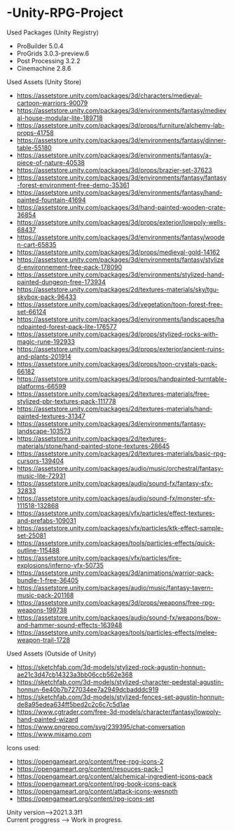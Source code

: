 # -Unity-RPG-Project  
  
  


Used Packages (Unity Registry)  
- ProBuilder 5.0.4
- ProGrids 3.0.3-preview.6  
- Post Processing 3.2.2
- Cinemachine 2.8.6


Used Assets (Unity Store)  
- https://assetstore.unity.com/packages/3d/characters/medieval-cartoon-warriors-90079
- https://assetstore.unity.com/packages/3d/environments/fantasy/medieval-house-modular-lite-189718
- https://assetstore.unity.com/packages/3d/props/furniture/alchemy-lab-props-41758
- https://assetstore.unity.com/packages/3d/environments/fantasy/dinner-table-55180
- https://assetstore.unity.com/packages/3d/environments/fantasy/a-piece-of-nature-40538
- https://assetstore.unity.com/packages/3d/props/brazier-set-37623
- https://assetstore.unity.com/packages/3d/environments/fantasy/fantasy-forest-environment-free-demo-35361
- https://assetstore.unity.com/packages/3d/environments/fantasy/hand-painted-fountain-41694
- https://assetstore.unity.com/packages/3d/hand-painted-wooden-crate-36854
- https://assetstore.unity.com/packages/3d/props/exterior/lowpoly-wells-68437
- https://assetstore.unity.com/packages/3d/environments/fantasy/wooden-cart-65835
- https://assetstore.unity.com/packages/3d/props/medieval-gold-14162
- https://assetstore.unity.com/packages/3d/environments/fantasy/stylized-environnement-free-pack-178090
- https://assetstore.unity.com/packages/3d/environments/stylized-hand-painted-dungeon-free-173934
- https://assetstore.unity.com/packages/2d/textures-materials/sky/tgu-skybox-pack-96433
- https://assetstore.unity.com/packages/3d/vegetation/toon-forest-free-set-66124
- https://assetstore.unity.com/packages/3d/environments/landscapes/handpainted-forest-pack-lite-176577
- https://assetstore.unity.com/packages/3d/props/stylized-rocks-with-magic-rune-192933
- https://assetstore.unity.com/packages/3d/props/exterior/ancient-ruins-and-plants-201914
- https://assetstore.unity.com/packages/3d/props/toon-crystals-pack-66182
- https://assetstore.unity.com/packages/3d/props/handpainted-turntable-platforms-66599
- https://assetstore.unity.com/packages/2d/textures-materials/free-stylized-pbr-textures-pack-111778
- https://assetstore.unity.com/packages/2d/textures-materials/hand-painted-textures-31347
- https://assetstore.unity.com/packages/3d/environments/fantasy-landscape-103573
- https://assetstore.unity.com/packages/2d/textures-materials/stone/hand-painted-stone-textures-28645
- https://assetstore.unity.com/packages/2d/textures-materials/basic-rpg-cursors-139404
- https://assetstore.unity.com/packages/audio/music/orchestral/fantasy-music-lite-72931
- https://assetstore.unity.com/packages/audio/sound-fx/fantasy-sfx-32833
- https://assetstore.unity.com/packages/audio/sound-fx/monster-sfx-111518-132868
- https://assetstore.unity.com/packages/vfx/particles/effect-textures-and-prefabs-109031
- https://assetstore.unity.com/packages/vfx/particles/ktk-effect-sample-set-25081
- https://assetstore.unity.com/packages/tools/particles-effects/quick-outline-115488
- https://assetstore.unity.com/packages/vfx/particles/fire-explosions/inferno-vfx-50735
- https://assetstore.unity.com/packages/3d/animations/warrior-pack-bundle-1-free-36405
- https://assetstore.unity.com/packages/audio/music/fantasy-tavern-music-pack-201168
- https://assetstore.unity.com/packages/3d/props/weapons/free-rpg-weapons-199738
- https://assetstore.unity.com/packages/audio/sound-fx/weapons/bow-and-hammer-sound-effects-163948
- https://assetstore.unity.com/packages/tools/particles-effects/melee-weapon-trail-1728


Used Assets (Outside of Unity)  
- https://sketchfab.com/3d-models/stylized-rock-agustin-honnun-ae21c3d47cb14323a3bb06ccb562e368
- https://sketchfab.com/3d-models/stylized-character-pedestal-agustin-honnun-6e40b7b727034ee7a2949dcbadddc919
- https://sketchfab.com/3d-models/stylized-fences-set-agustin-honnun-de8a95edea634ff5bed2c2c6c7c5d1ae
- https://www.cgtrader.com/free-3d-models/character/fantasy/lowpoly-hand-painted-wizard
- https://www.pngrepo.com/svg/239395/chat-conversation
- https://www.mixamo.com

Icons used:  
- https://opengameart.org/content/free-rpg-icons-2
- https://opengameart.org/content/resouces-pack-1
- https://opengameart.org/content/alchemical-ingredient-icons-pack
- https://opengameart.org/content/rpg-book-icons-pack
- https://opengameart.org/content/attack-icons-wesnoth
- https://opengameart.org/content/rpg-icons-set

Unity version-->2021.3.3f1  
Current proggress --> Work in progress.
